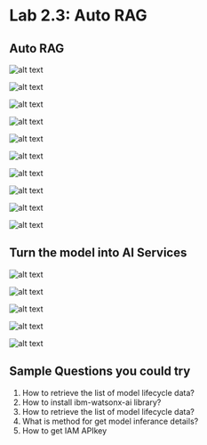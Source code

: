 # Lab 2.3: Auto RAG

## Auto RAG
![alt text](image/image-14.png)

![alt text](image/image-15.png)

![alt text](image/image-16.png)

![alt text](image/image-17.png)

![alt text](image/image-19.png)

![alt text](image/image-23.png)

![alt text](image/image-24.png)

![alt text](image/image-25.png)

![alt text](image/image-26.png)

![alt text](image/image-27.png)

## Turn the model into AI Services
![alt text](image/image-28.png)

![alt text](image/image-29.png)

![alt text](image/image-30.png)

![alt text](image/image-31.png)

![alt text](image/image-32.png)

## Sample Questions you could try
1. How to retrieve the list of model lifecycle data?
2. How to install ibm-watsonx-ai library?
3. How to retrieve the list of model lifecycle data?
4. What is method for get model inferance details?
5. How to get IAM APIkey